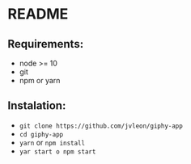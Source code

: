 # README

## Requirements:

- node >= 10
- git
- npm or yarn

## Instalation:

- `git clone https://github.com/jvleon/giphy-app`
- `cd giphy-app`
- `yarn` or `npm install`
- `yar start o npm start`